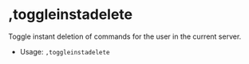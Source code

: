 # ,toggleinstadelete
Toggle instant deletion of commands for the user in the current server.<br/>
 - Usage: `,toggleinstadelete`
